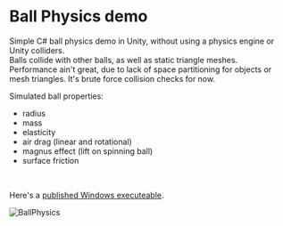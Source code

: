 # Ball Physics demo

Simple C# ball physics demo in Unity, without using a physics engine or Unity colliders.<br>
Balls collide with other balls, as well as static triangle meshes.<br>
Performance ain't great, due to lack of space partitioning for objects or mesh triangles. It's brute force collision checks for now.

Simulated ball properties:
- radius
- mass 
- elasticity 
- air drag (linear and rotational)
- magnus effect (lift on spinning ball)
- surface friction

<br>

Here's a [published Windows executeable](https://www.dropbox.com/s/jr0yzg6xzp11te0/BallPhysics.zip?dl=1).

![BallPhysics](https://user-images.githubusercontent.com/10579300/203954176-3fdeec21-ab7d-4745-bdb6-51f98e217553.jpg)
